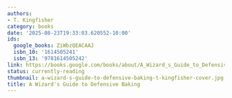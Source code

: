 ```yaml
---
authors:
- T. Kingfisher
category: books
date: '2025-08-23T19:33:03.620552-10:00'
ids:
  google_books: ZiWbzQEACAAJ
  isbn_10: '1614505241'
  isbn_13: '9781614505242'
link: https://books.google.com/books/about/A_Wizard_s_Guide_to_Defensive_Baking.html?hl=&id=ZiWbzQEACAAJ
status: currently-reading
thumbnail: a-wizard-s-guide-to-defensive-baking-t-kingfisher-cover.jpg
title: A Wizard's Guide to Defensive Baking
---
```

